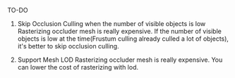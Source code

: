TO-DO

1. Skip Occlusion Culling when the number of visible objects is low
	Rasterizing occluder mesh is really expensive.
	If the number of visible objects is low at the time(Frustum culling already culled a lot of objects), it's better to skip occlusion culling.

2. Support Mesh LOD
	Rasterizing occluder mesh is really expensive.
	You can lower the cost of rasterizing with lod.
	